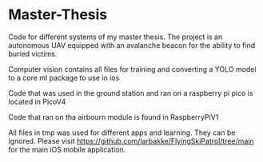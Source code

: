 # Master-Thesis
Code for different systems of my master thesis. The project is an autonomous UAV equipped with an avalanche beacon for the ability to find buried victims. 


Computer vision contains all files for training and converting a YOLO model to a core ml package to use in ios

Code that was used in the ground station and ran on a raspberry pi pico is located in PicoV4

Code that ran on tha airbourn module is found in RaspberryPiV1


All files in tmp was used for different apps and learning. They can be ignored. Please visit https://github.com/larbakke/FlyingSkiPatrol/tree/main for the main iOS mobile application.